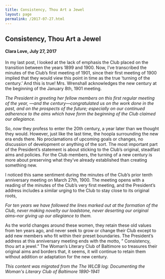 ```yaml
---
title: Consistency, Thou Art a Jewel
layout: page
permalink: /2017-07-27.html
---
```

<style>
    .container{
        font-size:1.4em;
    }
</style>

## Consistency, Thou Art a Jewel
#### Clara Love, July 27, 2017

In my last post, I looked at the lack of emphasis the Club placed on the transition between the years 1899 and 1900. Now, I’ve transcribed the minutes of the Club’s first meeting of 1901, since their first meeting of 1900 implied that they would view this point in time as the true ‘turning of the century.’ And this is true! Mrs. Wrenshall acknowledges the new century at the beginning of the January 8th, 1901 meeting.

*The President in greeting her fellow members on this first regular meeting of the year, —and the century—congratulated us on the work done in the past, and on the prospects of the future; especially on our continued adherence to the aims which have form the beginning of the Club claimed our allegiance.*

So, *now* they profess to enter the 20th century, a year later than we thought they would. However, just like the last time, the hoopla surrounding the new era ends there. No proclamations of upcoming goals or changes, no discussion of development or anything of the sort. The most important part of the President’s statement is about sticking to the Club’s original, steadfast aims and policies. For the Club members, the turning of a new century is more about preserving what they’ve already established than creating something new.

I noticed this same sentiment during the minutes of the Club’s prior tenth anniversary meeting on March 27th, 1900. The meeting opens with a reading of the minutes of the Club’s very first meeting, and the President’s address includes a similar urging to the Club to stay close to its original roots,

*For ten years we have followed the lines marked out at the formation of the Club, never making novelty our loadstone, never deserting our original aims–nor giving up our allegiance to them.*

As the world changes around these women, they retain these old values from ten years ago, and never seek to grow or change their Club except to add new members who fit within their preset boundaries. The President’s address at this anniversary meeting ends with the motto, ” Consistency, thou art a jewel.” The Woman’s Literary Club of Baltimore so treasures their original aims and borders that, it seems, it will continue to retain them without addition or adaptation for the new century.

*This content was migrated from the The WLCB log: Documenting the Woman's Literary Club of Baltimore 1890-1941*